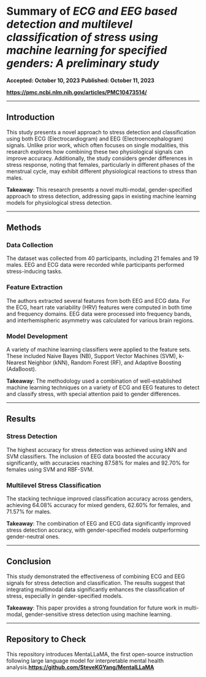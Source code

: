 # Summary of *ECG and EEG based detection and multilevel classification of stress using machine learning for specified genders: A preliminary study*
**Accepted: October 10, 2023**
**Published: October 11, 2023**   

**https://pmc.ncbi.nlm.nih.gov/articles/PMC10473514/**

---

## Introduction

This study presents a novel approach to stress detection and classification using both ECG (Electrocardiogram) and EEG (Electroencephalogram) signals. Unlike prior work, which often focuses on single modalities, this research explores how combining these two physiological signals can improve accuracy. Additionally, the study considers gender differences in stress response, noting that females, particularly in different phases of the menstrual cycle, may exhibit different physiological reactions to stress than males. 

**Takeaway**: This research presents a novel multi-modal, gender-specified approach to stress detection, addressing gaps in existing machine learning models for physiological stress detection.

---

## Methods

### Data Collection

The dataset was collected from 40 participants, including 21 females and 19 males. EEG and ECG data were recorded while participants performed stress-inducing tasks. 

### Feature Extraction

The authors extracted several features from both EEG and ECG data. For the ECG, heart rate variability (HRV) features were computed in both time and frequency domains. EEG data were processed into frequency bands, and interhemispheric asymmetry was calculated for various brain regions.

### Model Development

A variety of machine learning classifiers were applied to the feature sets. These included Naive Bayes (NB), Support Vector Machines (SVM), k-Nearest Neighbor (kNN), Random Forest (RF), and Adaptive Boosting (AdaBoost).

**Takeaway**: The methodology used a combination of well-established machine learning techniques on a variety of ECG and EEG features to detect and classify stress, with special attention paid to gender differences.

---

## Results

### Stress Detection

The highest accuracy for stress detection was achieved using kNN and SVM classifiers. The inclusion of EEG data boosted the accuracy significantly, with accuracies reaching 87.58% for males and 92.70% for females using SVM and RBF-SVM.

### Multilevel Stress Classification

The stacking technique improved classification accuracy across genders, achieving 64.08% accuracy for mixed genders, 62.60% for females, and 71.57% for males.

**Takeaway**: The combination of EEG and ECG data significantly improved stress detection accuracy, with gender-specified models outperforming gender-neutral ones.

---

## Conclusion

This study demonstrated the effectiveness of combining ECG and EEG signals for stress detection and classification. The results suggest that integrating multimodal data significantly enhances the classification of stress, especially in gender-specified models.

**Takeaway**: This paper provides a strong foundation for future work in multi-modal, gender-sensitive stress detection using machine learning.

---

## Repository to Check

This repository introduces MentaLLaMA, the first open-source instruction following large language model for interpretable mental health analysis.**https://github.com/SteveKGYang/MentalLLaMA**

